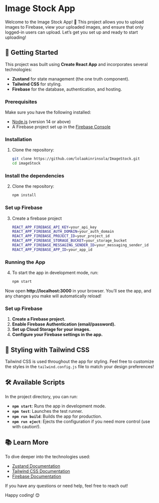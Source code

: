 # Image Stock App

Welcome to the Image Stock App! 🎉 This project allows you to upload images to Firebase, view your uploaded images, and ensure that only logged-in users can upload. Let’s get you set up and ready to start uploading!

## 🚀 Getting Started

This project was built using **Create React App** and incorporates several technologies:

- **Zustand** for state management (the one truth component).
- **Tailwind CSS** for styling.
- **Firebase** for the database, authentication, and hosting.

### Prerequisites

Make sure you have the following installed:

- [Node.js](https://nodejs.org/) (version 14 or above)
- A Firebase project set up in the [Firebase Console](https://console.firebase.google.com/)

### Installation

1. Clone the repository:
   ```bash
   git clone https://github.com/lolaakinrinsola/ImageStock.git
   cd imageStock

### Install the dependencies

2. Clone the repository:
   ```bash
   npm install

### Set up Firebase
3. Create a firebase project
    ```bash
    REACT_APP_FIREBASE_API_KEY=your_api_key
    REACT_APP_FIREBASE_AUTH_DOMAIN=your_auth_domain
    REACT_APP_FIREBASE_PROJECT_ID=your_project_id
    REACT_APP_FIREBASE_STORAGE_BUCKET=your_storage_bucket
    REACT_APP_FIREBASE_MESSAGING_SENDER_ID=your_messaging_sender_id
    REACT_APP_FIREBASE_APP_ID=your_app_id

### Running the App
4. To start the app in development mode, run:
    ```bash
    npm start


Now open **http://localhost:3000** in your browser. You’ll see the app, and any changes you make will automatically reload!

### Set up Firebase

1. **Create a Firebase project.**
2. **Enable Firebase Authentication (email/password).**
3. **Set up Cloud Storage for your images.**
4. **Configure your Firebase settings in the app.**

## 🎨 Styling with Tailwind CSS

Tailwind CSS is used throughout the app for styling. Feel free to customize the styles in the `tailwind.config.js` file to match your design preferences!

## 🛠️ Available Scripts

In the project directory, you can run:

- **`npm start`**: Runs the app in development mode.
- **`npm test`**: Launches the test runner.
- **`npm run build`**: Builds the app for production.
- **`npm run eject`**: Ejects the configuration if you need more control (use with caution!).

## 📚 Learn More

To dive deeper into the technologies used:

- [Zustand Documentation](https://github.com/pmndrs/zustand)
- [Tailwind CSS Documentation](https://tailwindcss.com/docs)
- [Firebase Documentation](https://firebase.google.com/docs)

If you have any questions or need help, feel free to reach out!

Happy coding! 😊

